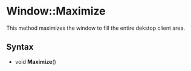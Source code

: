 # Window::Maximize #

This method maximizes the window to fill the entire dekstop client area.

## Syntax ##
- void **Maximize**()